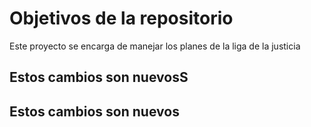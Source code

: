 # Objetivos de la repositorio

Este proyecto se encarga de manejar los planes de la liga de la justicia


## Estos cambios son nuevosS
## Estos cambios son nuevos
